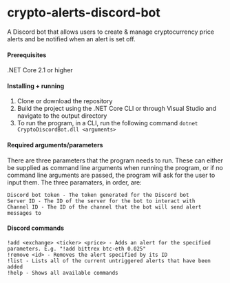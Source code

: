 
# crypto-alerts-discord-bot

A Discord bot that allows users to create & manage cryptocurrency price alerts and be notified when an alert is set off.

#### Prerequisites

.NET Core 2.1 or higher 

#### Installing + running

1. Clone or download the repository 
2. Build the project using the .NET Core CLI or through Visual Studio and navigate to the output directory
3. To run the program, in a CLI, run the following command ```dotnet CryptoDiscordBot.dll <arguments>```

#### Required arguments/parameters
There are three parameters that the program needs to run. These can either be supplied as command line arguments when running the program, or if no command line arguments are passed, the program will ask for the user to input them.
The three paramaters, in order, are:
```
Discord bot token - The token generated for the Discord bot
Server ID - The ID of the server for the bot to interact with
Channel ID - The ID of the channel that the bot will send alert messages to
```
#### Discord commands
```
!add <exchange> <ticker> <price> - Adds an alert for the specified parameters. E.g. "!add bittrex btc-eth 0.025"
!remove <id> - Removes the alert specified by its ID
!list - Lists all of the current untriggered alerts that have been added
!help - Shows all available commands
```
